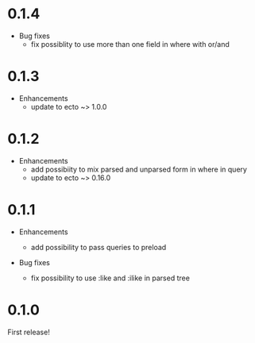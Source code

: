 # 0.1.4

* Bug fixes
  * fix possiblity to use more than one field in where with or/and

# 0.1.3

* Enhancements
  * update to ecto ~> 1.0.0

# 0.1.2

* Enhancements
  * add possibiity to mix parsed and unparsed form in where in query
  * update to ecto ~> 0.16.0

# 0.1.1

* Enhancements
  * add possibility to pass queries to preload

* Bug fixes
  * fix possibility to use :like and :ilike in parsed tree

# 0.1.0

First release!
